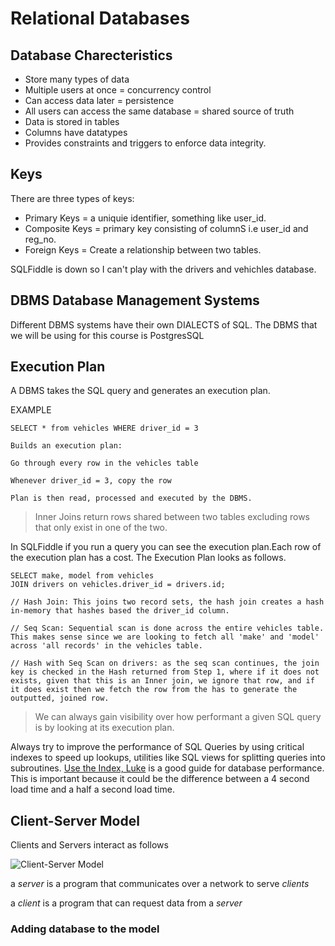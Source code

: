# Relational Databases

## Database Charecteristics 
* Store many types of data
* Multiple users at once = concurrency control
* Can access data later = persistence 
* All users can access the same database = shared source of truth
* Data is stored in tables
* Columns have datatypes
* Provides constraints and triggers to enforce data integrity.

## Keys
There are three types of keys:
* Primary Keys   = a uniquie identifier, something like user_id.
* Composite Keys = primary key consisting of columnS i.e user_id and reg_no.
* Foreign Keys = Create a relationship between two tables.

SQLFiddle is down so I can't play with the drivers and vehichles database.

## DBMS Database Management Systems
Different DBMS systems have their own DIALECTS of SQL. The DBMS that we will be using for this course is PostgresSQL

## Execution Plan 
A DBMS takes the SQL query and generates an execution plan.

EXAMPLE

```
SELECT * from vehicles WHERE driver_id = 3

Builds an execution plan:

Go through every row in the vehicles table

Whenever driver_id = 3, copy the row

Plan is then read, processed and executed by the DBMS.
```

> Inner Joins return rows shared between two tables excluding rows that only exist in one of the two.

In SQLFiddle if you run a query you can see the execution plan.Each row of the execution plan has a cost.
The Execution Plan looks as follows.
```
SELECT make, model from vehicles
JOIN drivers on vehicles.driver_id = drivers.id;

// Hash Join: This joins two record sets, the hash join creates a hash in-memory that hashes based the driver_id column.

// Seq Scan: Sequential scan is done across the entire vehicles table. This makes sense since we are looking to fetch all 'make' and 'model' across 'all records' in the vehicles table.

// Hash with Seq Scan on drivers: as the seq scan continues, the join key is checked in the Hash returned from Step 1, where if it does not exists, given that this is an Inner join, we ignore that row, and if it does exist then we fetch the row from the has to generate the outputted, joined row.
```
> We can always gain visibility over how performant a given SQL query is by looking at its execution plan.

Always try to improve the performance of SQL Queries by using critical indexes to speed up lookups, utilities like SQL views for splitting queries into subroutines.
[Use the Index, Luke](https://use-the-index-luke.com/) is a good guide for database performance.
This is important because it could be the difference between a 4 second load time and a half a second load time.


## Client-Server Model
Clients and Servers interact as follows

![Client-Server Model](https://video.udacity-data.com/topher/2019/October/5db32370_client-server-model/client-server-model.png)

a *server* is a program that communicates over a network to serve _clients_

a *client* is a program that can request data from a _server_


### Adding database to the model
